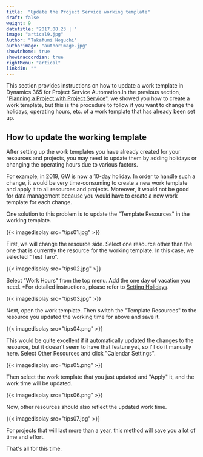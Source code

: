 ```yaml
---
title:  "Update the Project Service working template"
draft: false
weight: 9
datetitle: "2017.08.23 | "
image: "artical9.jpg"
Author: "Takafumi Noguchi"
authorimage: "authorimage.jpg"
showinhome: true
showinaccordian: true
rightMenu: "artical"
linkdin: ""
---
```

<!-- Intro  -->
This section provides instructions on how to update a work template in Dynamics 365 for Project Service Automation.In the previous section, "[Planning a Project with Project Service]()", we showed you how to create a work template, but this is the procedure to follow if you want to change the holidays, operating hours, etc. of a work template that has already been set up.

## How to update the working template
After setting up the work templates you have already created for your resources and projects, you may need to update them by adding holidays or changing the operating hours due to various factors.

For example, in 2019, GW is now a 10-day holiday. In order to handle such a change, it would be very time-consuming to create a new work template and apply it to all resources and projects. Moreover, it would not be good for data management because you would have to create a new work template for each change.

One solution to this problem is to update the "Template Resources" in the working template.
<!-- Image= tips01.jpg -->
{{< imagedisplay src="tips01.jpg" >}}

First, we will change the resource side. Select one resource other than the one that is currently the resource for the working template. In this case, we selected "Test Taro".
<!-- Image= tips02.jpg -->
{{< imagedisplay src="tips02.jpg" >}}

Select "Work Hours" from the top menu. Add the one day of vacation you need.
*For detailed instructions, please refer to [Setting Holidays]().
<!-- Image= tips03.jpg -->
{{< imagedisplay src="tips03.jpg" >}}

Next, open the work template. Then switch the "Template Resources" to the resource you updated the working time for above and save it.
<!-- Image= tips04.png -->
{{< imagedisplay src="tips04.png" >}}

This would be quite excellent if it automatically updated the changes to the resource, but it doesn't seem to have that feature yet, so I'll do it manually here. Select Other Resources and click "Calendar Settings".
<!-- Image= tips05.png -->
{{< imagedisplay src="tips05.png" >}}

Then select the work template that you just updated and "Apply" it, and the work time will be updated.
<!-- Image= tips06.png -->
{{< imagedisplay src="tips06.png" >}}

Now, other resources should also reflect the updated work time.
<!-- Image= tips07.jpg -->
{{< imagedisplay src="tips07.jpg" >}}

For projects that will last more than a year, this method will save you a lot of time and effort.

That's all for this time.     
&nbsp;